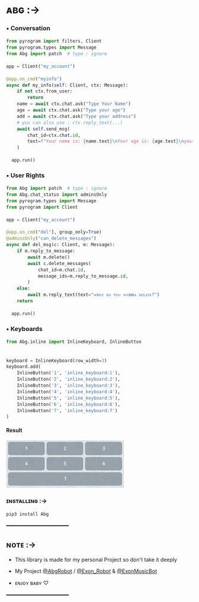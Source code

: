 # ᴀʙɢ :->
> 
### • Conversation

```python
from pyrogram import filters, Client
from pyrogram.types import Message
from Abg import patch  # type : ignore

app = Client("my_account")

@app.on_cmd("myinfo")
async def my_info(self: Client, ctx: Message):
    if not ctx.from_user:
        return
    name = await ctx.chat.ask("Type Your Name")
    age = await ctx.chat.ask("Type your age")
    add = await ctx.chat.ask("Type your address")
    # you can also use : ctx.reply_text(...)
    await self.send_msg(
        chat_id=ctx.chat.id,
        text=f"Your name is: {name.text}\nYour age is: {age.text}\nyour address is: {add.text}",
    )

  app.run()
```
>
### • User Rights 

```python
from Abg import patch  # type : ignore
from Abg.chat_status import adminsOnly
from pyrogram.types import Message
from pyrogram import Client

app = Client("my_account")

@app.on_cmd("del"], group_only=True)
@adminsOnly("can_delete_messages")
async def del_msg(c: Client, m: Message):
    if m.reply_to_message:
        await m.delete()
        await c.delete_messages(
            chat_id=m.chat.id,
            message_ids=m.reply_to_message.id,
        )
    else:
        await m.reply_text(text="ᴡʜᴀᴛ ᴅᴏ ʏᴏᴜ ᴡᴀɴɴᴀ ᴅᴇʟᴇᴛᴇ?")
    return
  
  app.run()
```


>
### • Keyboards

```python
from Abg.inline import InlineKeyboard, InlineButton


keyboard = InlineKeyboard(row_width=3)
keyboard.add(
    InlineButton('1', 'inline_keyboard:1'),
    InlineButton('2', 'inline_keyboard:2'),
    InlineButton('3', 'inline_keyboard:3'),
    InlineButton('4', 'inline_keyboard:4'),
    InlineButton('5', 'inline_keyboard:5'),
    InlineButton('6', 'inline_keyboard:6'),
    InlineButton('7', 'inline_keyboard:7')
)
```

#### Result

<p><img src="https://raw.githubusercontent.com/Abishnoi69/Abg/master/doce/images/add_inline_button.png" alt="add_inline_button"></p>


### ɪɴsᴛᴀʟʟɪɴɢ :->

```bash
pip3 install Abg
```

━━━━━━━━━━━━━━━━━━━━
## ɴᴏᴛᴇ :->

- This library is made for my personal Project so don't take it deeply  
- My Project [@AbgRobot](https://t.me/AbgRobot) / [@Exon_Robot](https://t.me/Exon_Robot) & [@ExonMusicBot](https://t.me/ExonMusicBot)

- ᴇɴᴊᴏʏ ʙᴀʙʏ ♡ 

━━━━━━━━━━━━━━━━━━━━ 

